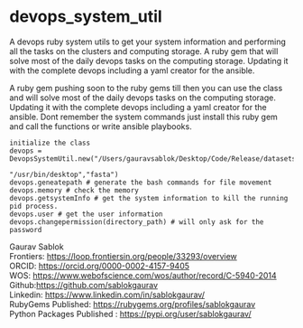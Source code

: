 # devops_system_util
A devops ruby system utils to get your system information and performing all the tasks on the clusters and computing storage. A ruby gem that will solve most of the daily devops tasks on the computing storage. Updating it with the complete devops including a yaml creator for the ansible. 

A ruby gem pushing soon to the ruby gems till then you can use the class and will solve most of the daily devops tasks on the computing storage. Updating it with the complete devops including a yaml creator for the ansible. Dont remember the system commands just install this ruby gem and call the functions or write ansible playbooks.

```
initialize the class
devops = DevopsSystemUtil.new("/Users/gauravsablok/Desktop/Code/Release/datasets",
                                                          "/usr/bin/desktop","fasta")
devops.geneatepath # generate the bash commands for file movement
devops.memory # check the memory
devops.getsystemInfo # get the system information to kill the running pid process.
devops.user # get the user information
devops.changepermission(directory_path) # will only ask for the password
```


Gaurav Sablok \
Frontiers: https://loop.frontiersin.org/people/33293/overview \
ORCID: https://orcid.org/0000-0002-4157-9405 \
WOS: https://www.webofscience.com/wos/author/record/C-5940-2014 \
Github:https://github.com/sablokgaurav \
Linkedin: https://www.linkedin.com/in/sablokgaurav/ \
RubyGems Published: https://rubygems.org/profiles/sablokgaurav \
Python Packages Published : https://pypi.org/user/sablokgaurav/
